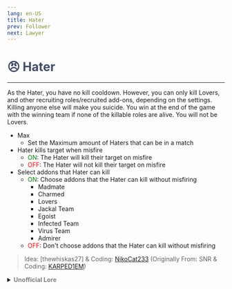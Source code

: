 ```yaml
---
lang: en-US
title: Hater
prev: Follower
next: Lawyer
---
```


# <font color="#414b66">😠 <b>Hater</b></font> <Badge text="Benign" type="tip" vertical="middle"/>
---

As the Hater, you have no kill cooldown. However, you can only kill Lovers, and other recruiting roles/recruited add-ons, depending on the settings. Killing anyone else will make you suicide. You win at the end of the game with the winning team if none of the killable roles are alive. You will not be Lovers.
* Max
  * Set the Maximum amount of Haters that can be in a match 
* Hater kills target when misfire
  * <font color=green>ON</font>: The Hater will kill their target on misfire
  * <font color=red>OFF</font>: The Hater will not kill their target on misfire
* Select addons that Hater can kill
  * <font color=green>ON</font>: Choose addons that the Hater can kill without misfiring
    * Madmate
    * Charmed
    * Lovers
    * Jackal Team
    * Egoist
    * Infected Team
    * Virus Team
    * Admirer
  * <font color=red>OFF</font>: Don't choose addons that the Hater can kill without misfiring

> Idea: [thewhiskas27] & Coding: [NikoCat233](https://github.com/NikoCat233) (Originally From: SNR & Coding: [KARPED1EM](https://github.com/KARPED1EM))

<details>
<summary><b><font color=gray>Unofficial Lore</font></b></summary>

 - Venus' Intervention
Prologue
From the clouds of Olympus, Venus wondered..
What chaos to upstart now..
And then she saw them...

Chapter 1 Love and Hate
Reading a book, The witch started muttering, She was clearly upset after being disregarded by her fellow crewmates..
She was left all alone..
She did hear rumors about a new ship coming to Polus
Sigh "More people to make fun of me" It was a usual scenario for her.. Every time new people came

But... This time? It was quite different

Chapter 2 Reuniting but.. Not quite
And there, She saw him... The warlock.. Going around greeting people.. Oh look in his eyes...
She felt Helpless...
Giving her motivation and making her feel like Penelope...
Was this just like when Eliza met Hamilton?
She had... So many emotions...
Roaring in her was the newfound crush she developed...

Chapter 3 I do
Now.. After a few days the warlock finally greeted the witch..
"Wow.." she though "He talked to me" As she became as red as a tomato...
And then... After months of working together.. She finally confessed and vented about her feelings..
"Oh, I did not know we had this mutual share of feelings"

Chapter 4 EW
Up there Venus was still watching... 
God of love?
Not quite... She got worked up seeing a pair that SHE had not made...
This was unholy, Impossible...
She needed to break this

And thus she asked "Perseverus"
One of her trust worthy guards to disguise as a Crewmate...
And look for lovers...

Chapter 5 NO...
As they sat, Holding hands sharing feelings and talking Persev saw them.. Sneaked up behind and...
Slashed the Warlock... Killing them

Persev was blinded with rage by Venus... He was as Hot as a Heater...
"NO" Cried The witch as her heart shattered into 2.. She dissolved and died...

Chapter 6 Good!
Venus gave Persev a permanent role to kill people who were lovers or recruited... And he did kill...
With rage... Never falling in love...

In the end.. He got all of them.. And won..
The End

> Submitted by: champofchamps78
</details>